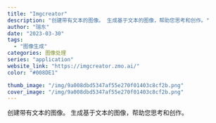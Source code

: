 ```yaml
---
title: "Imgcreator"
description: "创建带有文本的图像。 生成基于文本的图像，帮助您思考和创作。"
author: "瑞东"
date: "2023-03-30"
tags:
  - "图像生成"
categories: 图像处理
series: "application"
website_link: "https://imgcreator.zmo.ai/"
color: "#008DE1"

thumb_image: "/img/9a008dbd5347af55e270f01403c8cf2b.png"
cover_image: "/img/9a008dbd5347af55e270f01403c8cf2b.png"
---
```


创建带有文本的图像。 生成基于文本的图像，帮助您思考和创作。